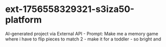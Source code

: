 # ext-1756558329321-s3iza50-platform
AI-generated project via External API - Prompt: Make me a memory game where i have to flip pieces to match 2 - make it for a toddler - so bright and
